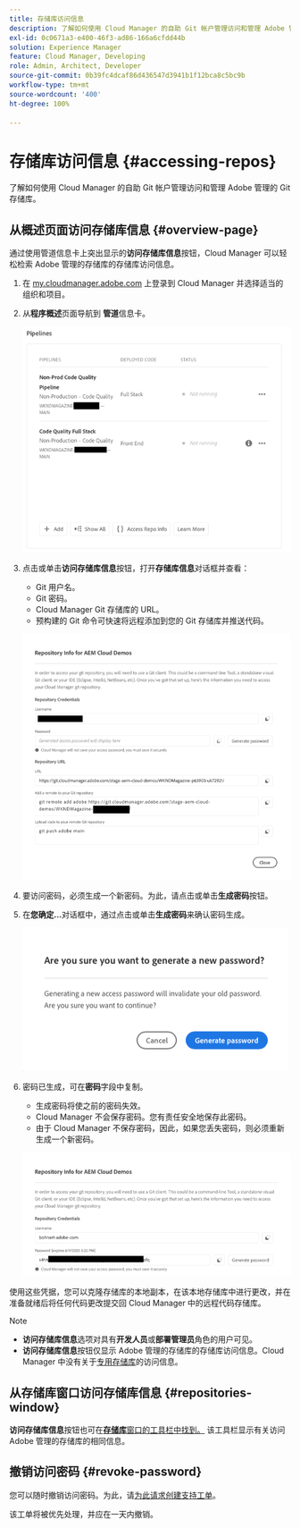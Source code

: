 ```yaml
---
title: 存储库访问信息
description: 了解如何使用 Cloud Manager 的自助 Git 帐户管理访问和管理 Adobe 管理的 Git 存储库。
exl-id: 0c0671a3-e400-46f3-ad86-166a6cfdd44b
solution: Experience Manager
feature: Cloud Manager, Developing
role: Admin, Architect, Developer
source-git-commit: 0b39fc4dcaf86d436547d3941b1f12bca8c5bc9b
workflow-type: tm+mt
source-wordcount: '400'
ht-degree: 100%

---
```



# 存储库访问信息 {#accessing-repos}

了解如何使用 Cloud Manager 的自助 Git 帐户管理访问和管理 Adobe 管理的 Git 存储库。

## 从概述页面访问存储库信息 {#overview-page}

通过使用管道信息卡上突出显示的&#x200B;**访问存储库信息**&#x200B;按钮，Cloud Manager 可以轻松检索 Adobe 管理的存储库的存储库访问信息。

1. 在 [my.cloudmanager.adobe.com](https://my.cloudmanager.adobe.com/) 上登录到 Cloud Manager 并选择适当的组织和项目。

1. 从&#x200B;**程序概述**&#x200B;页面导航到 **管道**&#x200B;信息卡。

   ![访问“环境”信息卡上的“存储库信息”按钮](assets/pipelines-card.png)

1. 点击或单击&#x200B;**访问存储库信息**&#x200B;按钮，打开&#x200B;**存储库信息**&#x200B;对话框并查看：

   * Git 用户名。
   * Git 密码。
   * Cloud Manager Git 存储库的 URL。
   * 预构建的 Git 命令可快速将远程添加到您的 Git 存储库并推送代码。

   ![存储库信息窗口](assets/repository-info.png)

1. 要访问密码，必须生成一个新密码。为此，请点击或单击&#x200B;**生成密码**&#x200B;按钮。

1. 在&#x200B;**您确定…**&#x200B;对话框中，通过点击或单击&#x200B;**生成密码**&#x200B;来确认密码生成。

   ![确认密码生成](assets/confirm-password-generation.png)

1. 密码已生成，可在&#x200B;**密码**&#x200B;字段中复制。

   * 生成密码将使之前的密码失效。
   * Cloud Manager 不会保存密码。您有责任安全地保存此密码。
   * 由于 Cloud Manager 不保存密码，因此，如果您丢失密码，则必须重新生成一个新密码。

   ![生成的密码示例](assets/generated-password.png)

使用这些凭据，您可以克隆存储库的本地副本，在该本地存储库中进行更改，并在准备就绪后将任何代码更改提交回 Cloud Manager 中的远程代码存储库。

>[!NOTE]
>
>* **访问存储库信息**&#x200B;选项对具有&#x200B;**开发人员**&#x200B;或&#x200B;**部署管理员**&#x200B;角色的用户可见。
>* **访问存储库信息**&#x200B;按钮仅显示 Adobe 管理的存储库的存储库访问信息。Cloud Manager 中没有关于[专用存储库](private-repositories.md)的访问信息。

## 从存储库窗口访问存储库信息 {#repositories-window}

**访问存储库信息**&#x200B;按钮也可在&#x200B;[**存储库**&#x200B;窗口的工具栏中找到。](managing-repositories.md) 该工具栏显示有关访问 Adobe 管理的存储库的相同信息。

## 撤销访问密码 {#revoke-password}

您可以随时撤销访问密码。为此，请[为此请求创建支持工单](https://experienceleague.adobe.com/?support-solution=Experience+Manager&amp;support-tab=home#support)。

该工单将被优先处理，并应在一天内撤销。
